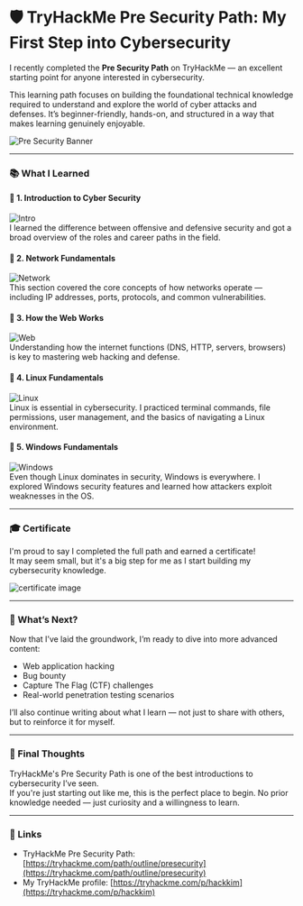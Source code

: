 # 🛡️ TryHackMe Pre Security Path: My First Step into Cybersecurity

I recently completed the **Pre Security Path** on TryHackMe — an excellent starting point for anyone interested in cybersecurity.

This learning path focuses on building the foundational technical knowledge required to understand and explore the world of cyber attacks and defenses. It’s beginner-friendly, hands-on, and structured in a way that makes learning genuinely enjoyable.

![Pre Security Banner](../assets/presecurity_main.png)

---

### 📚 What I Learned

#### 🔹 1. Introduction to Cyber Security  
![Intro](../assets/introduction_to_cybersecurity.png)  
I learned the difference between offensive and defensive security and got a broad overview of the roles and career paths in the field.

#### 🔹 2. Network Fundamentals  
![Network](../assets/network_fundamentals.png)  
This section covered the core concepts of how networks operate — including IP addresses, ports, protocols, and common vulnerabilities.

#### 🔹 3. How the Web Works  
![Web](../assets/how_the_web_works.png)  
Understanding how the internet functions (DNS, HTTP, servers, browsers) is key to mastering web hacking and defense.

#### 🔹 4. Linux Fundamentals  
![Linux](../assets/linux_fundamentals.png)  
Linux is essential in cybersecurity. I practiced terminal commands, file permissions, user management, and the basics of navigating a Linux environment.

#### 🔹 5. Windows Fundamentals  
![Windows](../assets/windows_fundamentals.png)  
Even though Linux dominates in security, Windows is everywhere. I explored Windows security features and learned how attackers exploit weaknesses in the OS.

---

### 🎓 Certificate

I'm proud to say I completed the full path and earned a certificate!  
It may seem small, but it's a big step for me as I start building my cybersecurity knowledge.

![certificate image](../assets/certificate.png)

---

### 🚀 What’s Next?

Now that I’ve laid the groundwork, I’m ready to dive into more advanced content:  
- Web application hacking  
- Bug bounty  
- Capture The Flag (CTF) challenges  
- Real-world penetration testing scenarios

I’ll also continue writing about what I learn — not just to share with others, but to reinforce it for myself.

---

### 💬 Final Thoughts

TryHackMe's Pre Security Path is one of the best introductions to cybersecurity I’ve seen.  
If you're just starting out like me, this is the perfect place to begin. No prior knowledge needed — just curiosity and a willingness to learn.

---

### 🔗 Links

- TryHackMe Pre Security Path: [https://tryhackme.com/path/outline/presecurity](https://tryhackme.com/path/outline/presecurity)  
- My TryHackMe profile: [https://tryhackme.com/p/hackkim](https://tryhackme.com/p/hackkim)




